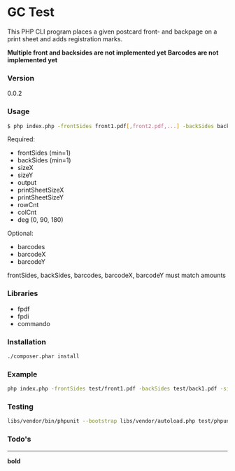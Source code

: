 # GC Test
This PHP CLI program places a given postcard front- and backpage on a print sheet and adds registration marks. 

**Multiple front and backsides are not implemented yet**
**Barcodes are not implemented yet**
### Version
0.0.2

### Usage

```sh
$ php index.php -frontSides front1.pdf[,front2.pdf,...] -backSides back1.pdf[,back2.pdf,...] -sizeX 100 -sizeY 200 -output out.pdf -printSheetX 460 -printSheetY 320 -colCnt 3 -rowCnt 2 -deg 0 -barcodes code1.pdf[,code2.pdf,...] -barcodeX 123 -barcodeY 123
```

Required:
* frontSides (min=1)
* backSides (min=1)
* sizeX
* sizeY
* output
* printSheetSizeX
* printSheetSizeY
* rowCnt
* colCnt
* deg (0, 90, 180)

Optional:

* barcodes
* barcodeX
* barcodeY

frontSides, backSides, barcodes, barcodeX, barcodeY must match amounts 

### Libraries

* fpdf
* fpdi
* commando

### Installation

```sh
./composer.phar install
```

### Example
```sh
php index.php -frontSides test/front1.pdf -backSides test/back1.pdf -sizeX 109 -sizeY 152 -output test/out.pdf -printSheetX 460 -printSheetY 320 -colCnt 3 -rowCnt 2 -deg 0
```

### Testing
```sh
libs/vendor/bin/phpunit --bootstrap libs/vendor/autoload.php test/phpunit/tests.php
```

### Todo's

----
**bold**
